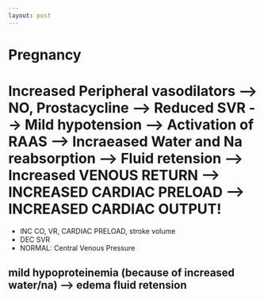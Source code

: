 ```yaml
---
layout: post
---
```




Pregnancy
=========



# Increased Peripheral vasodilators --> NO, Prostacycline --> Reduced SVR --> Mild hypotension --> Activation of RAAS --> Incraeased Water and Na reabsorption --> Fluid retension --> Increased VENOUS RETURN --> INCREASED CARDIAC PRELOAD --> INCREASED CARDIAC OUTPUT!


- INC CO, VR, CARDIAC PRELOAD, stroke volume
- DEC SVR
- NORMAL: Central Venous Pressure

## mild hypoproteinemia (because of increased water/na) --> edema fluid retension
